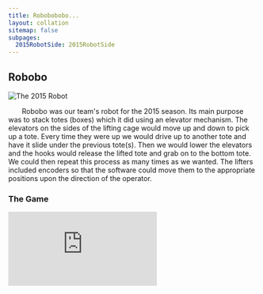 ```yaml
---
title: Robobobobo...
layout: collation
sitemap: false
subpages:
  2015RobotSide: 2015RobotSide
---
```


Robo<span class="overline">bo</span>
---

![The 2015 Robot](/first/images/2015Robot/DSC00235.JPG)

&nbsp;&nbsp;&nbsp;&nbsp;&nbsp;&nbsp;&nbsp;Robo<span class="overline">bo</span> was our team's robot for the 2015 season. Its main purpose was to stack totes (boxes) which it did using an elevator mechanism. The elevators on the sides of the lifting cage would move up and down to pick up a tote. Every time they were up we would drive up to another tote and have it slide under the previous tote(s). Then we would lower the elevators and the hooks would release the lifted tote and grab on to the bottom tote. We could then repeat this process as many times as we wanted. The lifters included encoders so that the software could move them to the appropriate positions upon the direction of the operator.

<otherfile id="2015RobotSide"></otherfile>

### The Game

<div class="maxAspectKeep">
  <iframe src="https://www.youtube.com/embed/W6UYFKNGHJ8?rel=0" frameborder="0" allowfullscreen></iframe>
</div>
